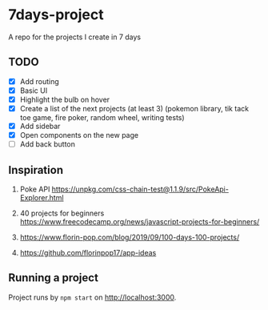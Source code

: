 # 7days-project

A repo for the projects I create in 7 days

## TODO

-   [x] Add routing
-   [x] Basic UI
-   [x] Highlight the bulb on hover
-   [x] Create a list of the next projects (at least 3) (pokemon library, tik tack toe game, fire poker, random wheel, writing tests)
-   [x] Add sidebar
-   [x] Open components on the new page
-   [ ] Add back button

## Inspiration

1. Poke API https://unpkg.com/css-chain-test@1.1.9/src/PokeApi-Explorer.html

2. 40 projects for beginners https://www.freecodecamp.org/news/javascript-projects-for-beginners/

3. https://www.florin-pop.com/blog/2019/09/100-days-100-projects/

4. https://github.com/florinpop17/app-ideas

## Running a project

Project runs by `npm start` on [http://localhost:3000](http://localhost:3000).
